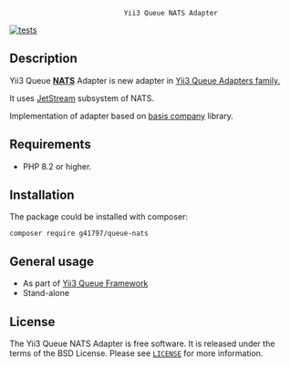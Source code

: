                                 Yii3 Queue NATS Adapter


[![tests](https://github.com/g41797/queue-nats/actions/workflows/tests.yml/badge.svg)](https://github.com/g41797/queue-nats/actions/workflows/tests.yml)

## Description

Yii3 Queue [**NATS**](https://nats.io/) Adapter is new adapter in [Yii3 Queue Adapters family.](https://github.com/yiisoft/queue/blob/master/docs/guide/en/adapter-list.md)

It uses [JetStream](https://docs.nats.io/nats-concepts/jetstream) subsystem of NATS.

Implementation of adapter based on [basis company](https://github.com/basis-company/nats.php) library.

## Requirements

- PHP 8.2 or higher.

## Installation

The package could be installed with composer:

```shell
composer require g41797/queue-nats
```

## General usage

- As part of [Yii3 Queue Framework](https://github.com/yiisoft/queue/blob/master/docs/guide/en/README.md)
- Stand-alone

## License

The Yii3 Queue NATS Adapter is free software. It is released under the terms of the BSD License.
Please see [`LICENSE`](./LICENSE.md) for more information.

